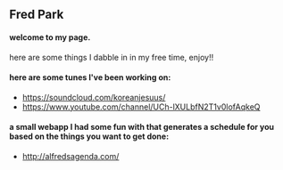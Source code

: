 ## Fred Park


#### welcome to my page.

here are some things I dabble in in my free time, enjoy!!

#### here are some tunes I've been working on:
- https://soundcloud.com/koreanjesuus/
- https://www.youtube.com/channel/UCh-lXULbfN2T1v0lofAqkeQ

#### a small webapp I had some fun with that generates a schedule for you based on the things you want to get done:
- http://alfredsagenda.com/
